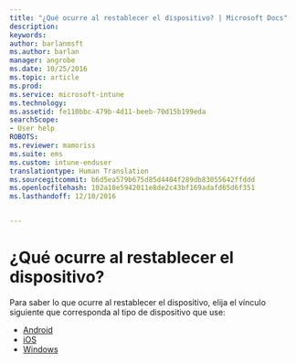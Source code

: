 ```yaml
---
title: "¿Qué ocurre al restablecer el dispositivo? | Microsoft Docs"
description: 
keywords: 
author: barlanmsft
ms.author: barlan
manager: angrobe
ms.date: 10/25/2016
ms.topic: article
ms.prod: 
ms.service: microsoft-intune
ms.technology: 
ms.assetid: fe110bbc-479b-4d11-beeb-70d15b199eda
searchScope:
- User help
ROBOTS: 
ms.reviewer: mamoriss
ms.suite: ems
ms.custom: intune-enduser
translationtype: Human Translation
ms.sourcegitcommit: b6d5ea579b675d85d4404f289db83055642ffddd
ms.openlocfilehash: 102a10e5942011e8de2c43bf169adafd65d6f351
ms.lasthandoff: 12/10/2016


---
```



# <a name="what-happens-if-you-reset-your-device"></a>¿Qué ocurre al restablecer el dispositivo?

Para saber lo que ocurre al restablecer el dispositivo, elija el vínculo siguiente que corresponda al tipo de dispositivo que use:

- [Android](what-happens-if-you-reset-your-device-using-the-company-portal-android.md)
- [iOS](what-happens-if-you-reset-your-device-using-the-company-portal-ios.md)
- [Windows](what-happens-if-you-reset-your-device-using-the-company-portal-windows.md)

